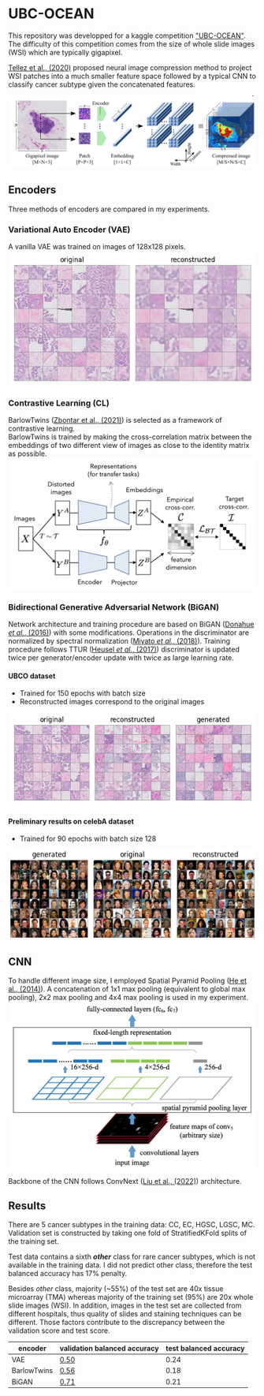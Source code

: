 # UBC-OCEAN

This repository was developped for a kaggle competition ["UBC-OCEAN"](https://www.kaggle.com/competitions/UBC-OCEAN). The difficulty of this competition comes from the size of whole slide images (WSI) which are typically gigapixel.

[Tellez et al., (2020)](https://arxiv.org/abs/1811.02840) proposed neural image compression method to project WSI patches into a much smaller feature space followed by a typical CNN to classify cancer subtype given the concatenated features.

<img src="asset/NIC_diagram.png">

## Encoders
Three methods of encoders are compared in my experiments.

### Variational Auto Encoder (VAE)
A vanilla VAE was trained on images of 128x128 pixels.
<img src="asset/epoch29_vae_reconstruted.png">

### Contrastive Learning (CL)
BarlowTwins ([Zbontar et al., (2021)](https://arxiv.org/abs/2103.03230)) is selected as a framework of contrastive learning. <br>
BarlowTwins is trained by making the cross-correlation matrix between the embeddings of two different view of images as close to the identity matrix as possible.
<img src="asset/BarlowTwins_diagram.png">

### Bidirectional Generative Adversarial Network (BiGAN)
Network architecture and training procedure are based on BiGAN ([Donahue *et al.*, (2016)](https://arxiv.org/abs/1605.09782)) with some modifications. Operations in the discriminator are normalized by spectral normalization ([Miyato *et al.*, (2018)](https://arxiv.org/abs/1802.05957)).
Training procedure follows TTUR ([Heusel *et al.*, (2017)](https://arxiv.org/abs/1706.08500)) discriminator is updated twice per generator/encoder update with twice as large learning rate.

#### UBCO dataset
* Trained for 150 epochs with batch size
* Reconstructed images correspond to the original images
<img src="asset/bigan_ubco_epoch149.png">

#### Preliminary results on celebA dataset
* Trained for 90 epochs with batch size 128
<img src="asset/bigan_celeba.png">


## CNN
To handle different image size, I employed Spatial Pyramid Pooling ([He et al., (2014)](https://arxiv.org/abs/1406.4729v4)).
A concatenation of 1x1 max pooling (equivalent to global max pooling), 2x2 max pooling and 4x4 max pooling is used in my experiment.
<img src="asset/SPP_diagram.png">

Backbone of the CNN follows ConvNext ([Liu et al., (2022)](https://arxiv.org/abs/2201.03545)) architecture.


## Results
There are 5 cancer subtypes in the training data: CC, EC, HGSC, LGSC, MC. Validation set is constructed by taking one fold of StratifiedKFold splits of the training set.

Test data contains a sixth ***other*** class for rare cancer subtypes, which is not available in the training data. I did not predict other class, therefore the test balanced accuracy has 17% penalty.

Besides *other* class, majority (~55%) of the test set are 40x tissue microarray (TMA) whereas majority of the training set (95%) are 20x whole slide images (WSI). In addition, images in the test set are collected from different hospitals, thus quality of slides and staining techniques can be different. Those factors contribute to the discrepancy between the validation score and test score.

| encoder | validation balanced accuracy | test balanced accuracy |
| - | - | - |
| VAE | [0.50](https://wandb.ai/emiz6413/UBC-OCEAN/runs/3w259sgf?workspace=user-emiz6413) | 0.24 |
| BarlowTwins | [0.56](https://wandb.ai/emiz6413/UBC-OCEAN/runs/12yzo01v?workspace=user-emiz6413) | 0.18 |
| BiGAN | [0.71](https://wandb.ai/emiz6413/UBC-OCEAN/runs/2n7me2sl?workspace=user-emiz6413) | 0.21 |
